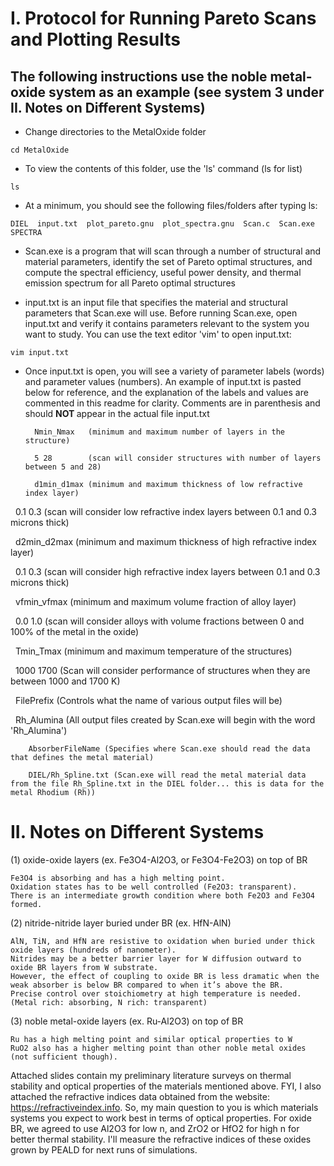 # I. Protocol for Running Pareto Scans and Plotting Results

## The following instructions use the noble metal-oxide system as an example (see system 3 under II. Notes on Different Systems)

- Change directories to the MetalOxide folder

`cd MetalOxide`

- To view the contents of this folder, use the 'ls' command (ls for list)

`ls`

- At a minimum, you should see the following files/folders after typing ls:

`DIEL  input.txt  plot_pareto.gnu  plot_spectra.gnu  Scan.c  Scan.exe  SPECTRA`

- Scan.exe is a program that will scan through a number of structural and material parameters, identify the set of Pareto optimal structures, and compute the spectral efficiency, useful power density, and thermal emission spectrum for all Pareto optimal structures

- input.txt is an input file that specifies the material and structural parameters that Scan.exe will use.  Before running Scan.exe, open input.txt and verify it contains parameters relevant to the system you want to study.  You can use the text editor 'vim' to open input.txt:

`vim input.txt`

- Once input.txt is open, you will see a variety of parameter labels (words) and parameter values (numbers).  An example of input.txt is pasted below for reference, and the explanation of the labels and values are commented in this readme for clarity.  Comments are in parenthesis and should <b> NOT </b> appear in the actual file input.txt  


    
        Nmin_Nmax   (minimum and maximum number of layers in the structure) 

        5 28        (scan will consider structures with number of layers between 5 and 28)

        d1min_d1max (minimum and maximum thickness of low refractive index layer) 

        0.1  0.3    (scan will consider low refractive index layers between 0.1 and 0.3 microns thick)

        d2min_d2max  (minimum and maximum thickness of high refractive index layer) 

        0.1  0.3     (scan will consider high refractive index layers between 0.1 and 0.3 microns thick)

        vfmin_vfmax  (minimum and maximum volume fraction of alloy layer)

        0.0 1.0      (scan will consider alloys with volume fractions between 0 and 100% of the metal in the oxide)

        Tmin_Tmax    (minimum and maximum temperature of the structures)

        1000 1700    (Scan will consider performance of structures when they are between 1000 and 1700 K)

        FilePrefix   (Controls what the name of various output files will be)

        Rh_Alumina   (All output files created by Scan.exe will begin with the word 'Rh_Alumina')

        AbsorberFileName (Specifies where Scan.exe should read the data that defines the metal material)

        DIEL/Rh_Spline.txt (Scan.exe will read the metal material data from the file Rh_Spline.txt in the DIEL folder... this is data for the metal Rhodium (Rh))


# II. Notes on Different Systems
(1) oxide-oxide layers (ex. Fe3O4-Al2O3, or Fe3O4-Fe2O3) on top of BR

    Fe3O4 is absorbing and has a high melting point.
    Oxidation states has to be well controlled (Fe2O3: transparent).
    There is an intermediate growth condition where both Fe2O3 and Fe3O4 formed.

(2) nitride-nitride layer buried under BR (ex. HfN-AlN)

    AlN, TiN, and HfN are resistive to oxidation when buried under thick oxide layers (hundreds of nanometer). 
    Nitrides may be a better barrier layer for W diffusion outward to oxide BR layers from W substrate.
    However, the effect of coupling to oxide BR is less dramatic when the weak absorber is below BR compared to when it’s above the BR.
    Precise control over stoichiometry at high temperature is needed. (Metal rich: absorbing, N rich: transparent)

(3) noble metal-oxide layers (ex. Ru-Al2O3) on top of BR

    Ru has a high melting point and similar optical properties to W
    RuO2 also has a higher melting point than other noble metal oxides (not sufficient though).

Attached slides contain my preliminary literature surveys on thermal stability and optical properties of the materials mentioned above. FYI, I also attached the refractive indices data obtained from the website: https://refractiveindex.info. So, my main question to you is which materials systems you expect to work best in terms of optical properties. For oxide BR, we agreed to use Al2O3 for low n, and ZrO2 or HfO2 for high n for better thermal stability. I'll measure the refractive indices of these oxides grown by PEALD for next runs of simulations.
